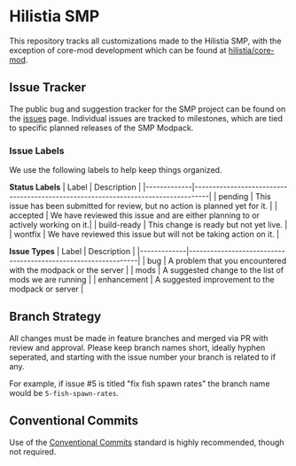 # Hilistia SMP

This repository tracks all customizations made to the Hilistia SMP, with the exception of core-mod development which can be found at [hilistia/core-mod](https://github.com/Hilistia/core-mod).

## Issue Tracker

The public bug and suggestion tracker for the SMP project can be found on the [issues](https://github.com/Hilistia/smp/issues) page. Individual issues are tracked to milestones, which are tied to specific planned
releases of the SMP Modpack.

### Issue Labels
We use the following labels to help keep things organized.

**Status Labels**
| Label       | Description                                                                      |
|-------------|----------------------------------------------------------------------------------|
| pending     | This issue has been submitted for review, but no action is planned yet for it.   |
| accepted    | We have reviewed this issue and are either planning to or actively working on it.|
| build-ready | This change is ready but not yet live.                                           |
| wontfix     | We have reviewed this issue but will not be taking action on it.                 |

**Issue Types**
| Label       | Description                                                   |
|-------------|---------------------------------------------------------------|
| bug         | A problem that you encountered with the modpack or the server |
| mods        | A suggested change to the list of mods we are running         |
| enhancement | A suggested improvement to the modpack or server              |

## Branch Strategy

All changes must be made in feature branches and merged via PR with review and approval. Please keep branch names short, ideally hyphen seperated, and starting with the issue number your branch is related to if any.

For example, if issue \#5 is titled "fix fish spawn rates" the branch name would be `5-fish-spawn-rates`.

## Conventional Commits

Use of the [Conventional Commits](https://www.conventionalcommits.org/en/v1.0.0/#summary) standard is highly recommended, though not required.
